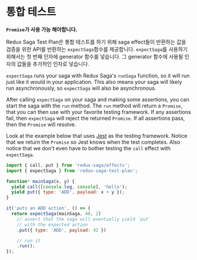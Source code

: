 # 통합 테스트

**`Promise`가 사용 가능 해야합니다.**

Redux Saga Test Plan은 통합 테스트를 하기 위해 saga effect들이 반환하는 값을 검증을 위한 API를
반환하는 `expectSaga`함수를 제공합니다. `expectSaga`를 사용하기 위해서는 첫 번째 인자에 generator 함수를
넣습니다. 그 generator 함수에 사용될 인자의 값들을 추가적인 인자로 넣습니다.

`expectSaga` runs your saga with Redux Saga's `runSaga` function, so it will run
just like it would in your application. This also means your saga will likely
run asynchronously, so `expectSaga` will also be asynchronous.

After calling `expectSaga` on your saga and making some assertions, you can
start the saga with the `run` method. The `run` method will return a `Promise`,
that you can then use with your favorite testing framework. If any assertions
fail, then `expectSaga` will reject the returned `Promise`. If all assertions
pass, then the `Promise` will resolve.

Look at the example below that uses [Jest](https://facebook.github.io/jest/) as
the testing framework. Notice that we return the `Promise` so Jest knows when
the test completes. Also notice that we don't even have to bother testing the
`call` effect with `expectSaga`.

```js
import { call, put } from 'redux-saga/effects';
import { expectSaga } from 'redux-saga-test-plan';

function* mainSaga(x, y) {
  yield call([console.log, console], 'hello');
  yield put({ type: 'ADD', payload: x + y });
}

it('puts an ADD action', () => {
  return expectSaga(mainSaga, 40, 2)
    // assert that the saga will eventually yield `put`
    // with the expected action
    .put({ type: 'ADD', payload: 42 })

    // run it
    .run();
});
```
<!--
# Integration Testing

**Requires global `Promise` to be available**

For integration testing, Redux Saga Test Plan exports an `expectSaga` function
that returns an API for asserting that a saga yields certain effects. To use
`expectSaga`, pass in your generator function as the first argument. Pass in
additional arguments which will be the arguments passed on to the generator
function.

`expectSaga` runs your saga with Redux Saga's `runSaga` function, so it will run
just like it would in your application. This also means your saga will likely
run asynchronously, so `expectSaga` will also be asynchronous.

After calling `expectSaga` on your saga and making some assertions, you can
start the saga with the `run` method. The `run` method will return a `Promise`,
that you can then use with your favorite testing framework. If any assertions
fail, then `expectSaga` will reject the returned `Promise`. If all assertions
pass, then the `Promise` will resolve.

Look at the example below that uses [Jest](https://facebook.github.io/jest/) as
the testing framework. Notice that we return the `Promise` so Jest knows when
the test completes. Also notice that we don't even have to bother testing the
`call` effect with `expectSaga`.

```js
import { call, put } from 'redux-saga/effects';
import { expectSaga } from 'redux-saga-test-plan';

function* mainSaga(x, y) {
  yield call([console.log, console], 'hello');
  yield put({ type: 'ADD', payload: x + y });
}

it('puts an ADD action', () => {
  return expectSaga(mainSaga, 40, 2)
    // assert that the saga will eventually yield `put`
    // with the expected action
    .put({ type: 'ADD', payload: 42 })

    // run it
    .run();
});
```
-->
